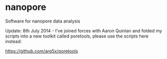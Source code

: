 nanopore
========

Software for nanopore data analysis

Update: 8th July 2014 - I've joined forces with Aaron Quinlan and
folded my scripts into a new toolkit called poretools, please
use the scripts here instead:

<https://github.com/arq5x/poretools>

